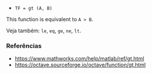 * `TF = gt (A, B)`

This function is equivalent to `A > B`.

Veja também: `le`, `eq`, `ge`, `ne`, `lt`.

### Referências

* https://www.mathworks.com/help/matlab/ref/gt.html
* https://octave.sourceforge.io/octave/function/gt.html
